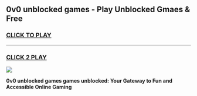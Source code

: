 
## 0v0 unblocked games - Play Unblocked Gmaes & Free
<h3>
<a href="https://premium.freeplayer.one?title=0v0_unblocked_games&ref=20F">CLICK TO PLAY</a></h3>
<hr>

<h3>
<a href="https://premium.freeplayer.one?title=0v0_unblocked_games&ref=20F">CLICK 2 PLAY</a>
  
</h3>

<a href="https://premium.freeplayer.one?title=0v0_unblocked_games&ref=20F/"><img src="https://clearcache.store/games.png"></a>


**0v0 unblocked games games unblocked: Your Gateway to Fun and Accessible Online Gaming**
